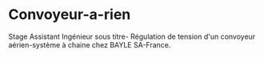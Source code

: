 # Convoyeur-a-rien
Stage Assistant Ingénieur sous titre- Régulation de tension d'un convoyeur aérien-système à chaine chez BAYLE SA-France.
